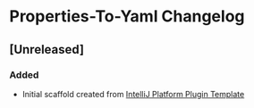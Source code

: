 <!-- Keep a Changelog guide -> https://keepachangelog.com -->

# Properties-To-Yaml Changelog

## [Unreleased]
### Added
- Initial scaffold created from [IntelliJ Platform Plugin Template](https://github.com/JetBrains/intellij-platform-plugin-template)
